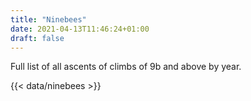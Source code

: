 ```yaml
---
title: "Ninebees"
date: 2021-04-13T11:46:24+01:00
draft: false
---
```


Full list of all ascents of climbs of 9b and above by year.

{{< data/ninebees >}}